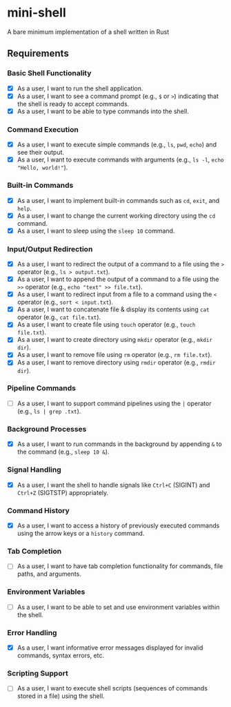 # mini-shell 
A bare minimum implementation of a shell written in Rust

## Requirements

### Basic Shell Functionality
- [X] As a user, I want to run the shell application.
- [X] As a user, I want to see a command prompt (e.g., `$` or `>`) indicating that the shell is ready to accept commands.
- [X] As a user, I want to be able to type commands into the shell.

### Command Execution
- [X] As a user, I want to execute simple commands (e.g., `ls`, `pwd`, `echo`) and see their output.
- [X] As a user, I want to execute commands with arguments (e.g., `ls -l`, `echo "Hello, world!"`).

### Built-in Commands
- [X] As a user, I want to implement built-in commands such as `cd`, `exit`, and `help`.
- [X] As a user, I want to change the current working directory using the `cd` command.
- [X] As a user, I want to sleep using the `sleep 10` command.

### Input/Output Redirection
- [X] As a user, I want to redirect the output of a command to a file using the `>` operator (e.g., `ls > output.txt`).
- [X] As a user, I want to append the output of a command to a file using the `>>` operator (e.g., `echo "text" >> file.txt`).
- [X] As a user, I want to redirect input from a file to a command using the `<` operator (e.g., `sort < input.txt`).
- [X] As a user, I want to concatenate file & display its contents using `cat` operator (e.g., `cat file.txt`).
- [X] As a user, I want to create file using `touch` operator (e.g., `touch file.txt`).
- [X] As a user, I want to create directory using `mkdir` operator (e.g., `mkdir dir`).
- [X] As a user, I want to remove file using `rm` operator (e.g., `rm file.txt`).
- [X] As a user, I want to remove directory using `rmdir` operator (e.g., `rmdir dir`).

### Pipeline Commands
- [ ] As a user, I want to support command pipelines using the `|` operator (e.g., `ls | grep .txt`).

### Background Processes
- [X] As a user, I want to run commands in the background by appending `&` to the command (e.g., `sleep 10 &`).

### Signal Handling
- [X] As a user, I want the shell to handle signals like `Ctrl+C` (SIGINT) and `Ctrl+Z` (SIGTSTP) appropriately.

### Command History
- [X] As a user, I want to access a history of previously executed commands using the arrow keys or a `history` command.

### Tab Completion
- [ ] As a user, I want to have tab completion functionality for commands, file paths, and arguments.

### Environment Variables
- [ ] As a user, I want to be able to set and use environment variables within the shell.

### Error Handling
- [X] As a user, I want informative error messages displayed for invalid commands, syntax errors, etc.

### Scripting Support
- [ ] As a user, I want to execute shell scripts (sequences of commands stored in a file) using the shell.

